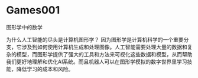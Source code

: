 # Games001
图形学中的数学


为什么人工智能的尽头是计算机图形学？
因为图形学是计算机科学的一个重要分支，它涉及到如何使用计算机生成和处理图像。人工智能需要处理大量的数据和复杂的模型，而图形学提供了强大的工具和方法来可视化这些数据和模型，从而帮助我们更好地理解和优化AI系统。而且机器人可以在图形学模拟的数字世界里学习技能，降低学习的成本和风险。 




